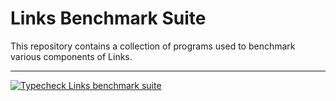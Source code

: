 # Links Benchmark Suite

This repository contains a collection of programs used to benchmark
various components of Links.

-----
[![Typecheck Links benchmark suite](https://github.com/links-lang/links-benchmarks/actions/workflows/default.yml/badge.svg?event=push)](https://github.com/links-lang/links-benchmarks/actions/workflows/default.yml)
